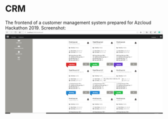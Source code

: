 # CRM

The frontend of a customer management system prepared for Azcloud Hackathon 2019. Screenshot:
![Sales Leads Interface](public/screenshot.png?raw=true "Title")

